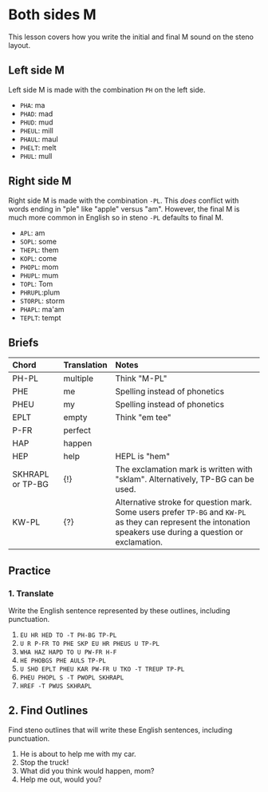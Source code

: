 # Both sides M

This lesson covers how you write the initial and final M sound on the steno layout.

## Left side M

Left side M is made with the combination `PH` on the left side.

<Steno-Display labels="all" stroke="M" />

* `PHA`: ma
* `PHAD`: mad
* `PHUD`: mud
* `PHEUL`: mill
* `PHAUL`: maul
* `PHELT`: melt
* `PHUL`: mull

## Right side M

Right side M is made with the combination `-PL`. This _does_ conflict with words ending in "ple" like "apple" versus "am". However, the final M is much more common in English so in steno `-PL` defaults to final M.

<Steno-Display labels="all" stroke="-M" />

* `APL`: am
* `SOPL`: some
* `THEPL`: them
* `KOPL`: come
* `PHOPL`: mom
* `PHUPL`: mum
* `TOPL`: Tom
* `PHRUPL`:plum
* `STORPL`: storm
* `PHAPL`: ma'am
* `TEPLT`: tempt

## Briefs

| Chord            | Translation | Notes                                                                                                                                                       |
|:-----------------|:------------|:------------------------------------------------------------------------------------------------------------------------------------------------------------|
| PH-PL            | multiple    | Think "M-PL"                                                                                                                                                |
| PHE              | me          | Spelling instead of phonetics                                                                                                                              |
| PHEU             | my          | Spelling instead of phonetics                                                                                                                              |
| EPLT             | empty       | Think "em tee"                                                                                                                                              |
| P-FR             | perfect     |                                                                                                                                                             |
| HAP              | happen      |                                                                                                                                                             |
| HEP              | help        | HEPL is "hem"                                                                                                                                               |
| SKHRAPL or TP-BG | {!}         | The exclamation mark is written with "sklam". Alternatively, TP-BG can be used.                                                                             |
| KW-PL            | {?}         | Alternative stroke for question mark. Some users prefer `TP-BG` and `KW-PL` as they can represent the intonation speakers use during a question or exclamation. |

## Practice

### 1. Translate

Write the English sentence represented by these outlines, including punctuation.

1. `EU HR HED TO -T PH-BG TP-PL`
2. `U R P-FR TO PHE SKP EU HR PHEUS U TP-PL`
3. `WHA HAZ HAPD TO U PW-FR H-F`
4. `HE PHOBGS PHE AULS TP-PL`
5. `U SHO EPLT PHEU KAR PW-FR U TKO -T TREUP TP-PL`
6. `PHEU PHOPL S -T PWOPL SKHRAPL`
7. `HREF -T PWUS SKHRAPL`

## 2. Find Outlines

Find steno outlines that will write these English sentences, including punctuation.

1. He is about to help me with my car.
2. Stop the truck!
3. What did you think would happen, mom?
4. Help me out, would you?
